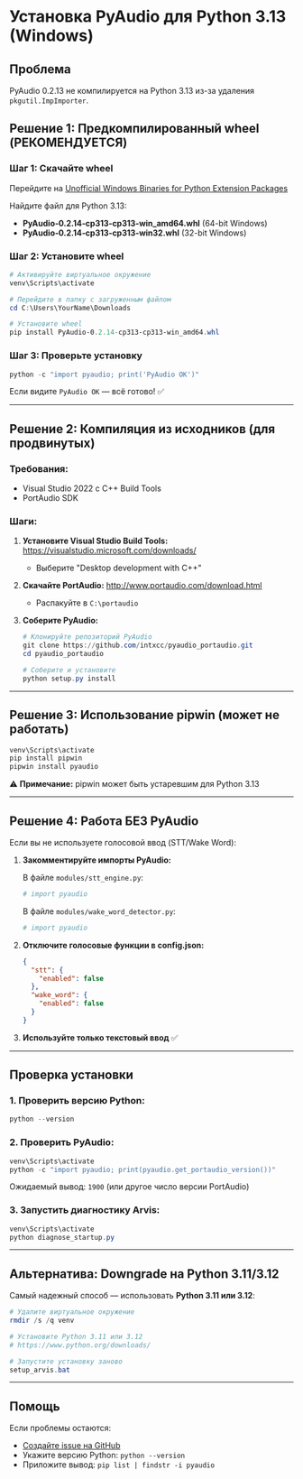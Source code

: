 # Установка PyAudio для Python 3.13 (Windows)

## Проблема
PyAudio 0.2.13 не компилируется на Python 3.13 из-за удаления `pkgutil.ImpImporter`.

## Решение 1: Предкомпилированный wheel (РЕКОМЕНДУЕТСЯ)

### Шаг 1: Скачайте wheel
Перейдите на [Unofficial Windows Binaries for Python Extension Packages](https://www.lfd.uci.edu/~gohlke/pythonlibs/#pyaudio)

Найдите файл для Python 3.13:
- **PyAudio‑0.2.14‑cp313‑cp313‑win_amd64.whl** (64-bit Windows)
- **PyAudio‑0.2.14‑cp313‑cp313‑win32.whl** (32-bit Windows)

### Шаг 2: Установите wheel
```powershell
# Активируйте виртуальное окружение
venv\Scripts\activate

# Перейдите в папку с загруженным файлом
cd C:\Users\YourName\Downloads

# Установите wheel
pip install PyAudio-0.2.14-cp313-cp313-win_amd64.whl
```

### Шаг 3: Проверьте установку
```powershell
python -c "import pyaudio; print('PyAudio OK')"
```

Если видите `PyAudio OK` — всё готово! ✅

---

## Решение 2: Компиляция из исходников (для продвинутых)

### Требования:
- Visual Studio 2022 с C++ Build Tools
- PortAudio SDK

### Шаги:

1. **Установите Visual Studio Build Tools:**
   https://visualstudio.microsoft.com/downloads/
   - Выберите "Desktop development with C++"

2. **Скачайте PortAudio:**
   http://www.portaudio.com/download.html
   - Распакуйте в `C:\portaudio`

3. **Соберите PyAudio:**
   ```powershell
   # Клонируйте репозиторий PyAudio
   git clone https://github.com/intxcc/pyaudio_portaudio.git
   cd pyaudio_portaudio

   # Соберите и установите
   python setup.py install
   ```

---

## Решение 3: Использование pipwin (может не работать)

```powershell
venv\Scripts\activate
pip install pipwin
pipwin install pyaudio
```

⚠️ **Примечание:** pipwin может быть устаревшим для Python 3.13

---

## Решение 4: Работа БЕЗ PyAudio

Если вы не используете голосовой ввод (STT/Wake Word):

1. **Закомментируйте импорты PyAudio:**

   В файле `modules/stt_engine.py`:
   ```python
   # import pyaudio
   ```

   В файле `modules/wake_word_detector.py`:
   ```python
   # import pyaudio
   ```

2. **Отключите голосовые функции в config.json:**
   ```json
   {
     "stt": {
       "enabled": false
     },
     "wake_word": {
       "enabled": false
     }
   }
   ```

3. **Используйте только текстовый ввод** ✅

---

## Проверка установки

### 1. Проверить версию Python:
```powershell
python --version
```

### 2. Проверить PyAudio:
```powershell
venv\Scripts\activate
python -c "import pyaudio; print(pyaudio.get_portaudio_version())"
```

Ожидаемый вывод: `1900` (или другое число версии PortAudio)

### 3. Запустить диагностику Arvis:
```powershell
venv\Scripts\activate
python diagnose_startup.py
```

---

## Альтернатива: Downgrade на Python 3.11/3.12

Самый надежный способ — использовать **Python 3.11 или 3.12**:

```powershell
# Удалите виртуальное окружение
rmdir /s /q venv

# Установите Python 3.11 или 3.12
# https://www.python.org/downloads/

# Запустите установку заново
setup_arvis.bat
```

---

## Помощь

Если проблемы остаются:
- [Создайте issue на GitHub](https://github.com/Fat1ms/Arvis-Sentenel/issues)
- Укажите версию Python: `python --version`
- Приложите вывод: `pip list | findstr -i pyaudio`
